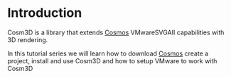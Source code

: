 # Introduction
Cosm3D is a library that extends [Cosmos](https://github.com/CosmosOS/Cosmos/) VMwareSVGAII capabilities with 3D rendering.

In this tutorial series we will learn how to download [Cosmos](https://github.com/CosmosOS/Cosmos/) create a project, install and use Cosm3D and how to setup VMware to work with Cosm3D
